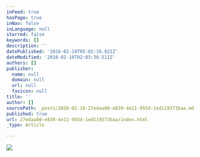 ```yaml
---
inFeed: true
hasPage: true
inNav: false
inLanguage: null
starred: false
keywords: []
description: ''
datePublished: '2016-02-10T05:02:16.821Z'
dateModified: '2016-02-10T02:03:30.511Z'
authors: []
publisher:
  name: null
  domain: null
  url: null
  favicon: null
title: ''
author: []
sourcePath: _posts/2016-02-10-27edaa80-e839-4e11-955d-1ed119373baa.md
published: true
url: 27edaa80-e839-4e11-955d-1ed119373baa/index.html
_type: Article

---
```

![](https://the-grid-user-content.s3-us-west-2.amazonaws.com/6ae5ff3f-903d-49b6-9f9d-fc2c749ce862.JPG)